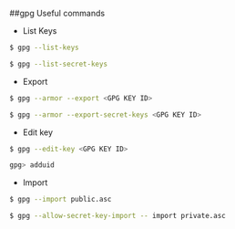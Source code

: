 ##gpg Useful commands


- List Keys

```bash
$ gpg --list-keys

$ gpg --list-secret-keys
```

- Export

```bash
$ gpg --armor --export <GPG KEY ID>

$ gpg --armor --export-secret-keys <GPG KEY ID>
```

- Edit key

```bash 
$ gpg --edit-key <GPG KEY ID>

gpg> adduid
```

- Import

```bash
$ gpg --import public.asc

$ gpg --allow-secret-key-import -- import private.asc
```
